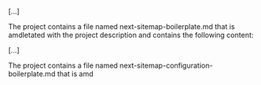 [...]

The project contains a file named next-sitemap-boilerplate.md that is amdletated with the project description and contains the following content:

[...]

The project contains a file named next-sitemap-configuration-boilerplate.md that is amd
